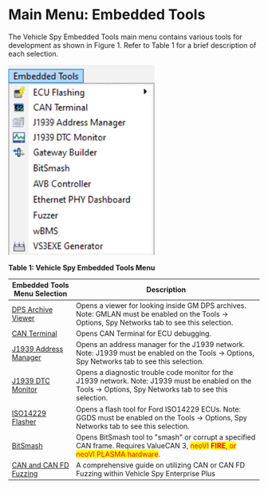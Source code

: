 # Main Menu: Embedded Tools

The Vehicle Spy Embedded Tools main menu contains various tools for development as shown in Figure 1. Refer to Table 1 for a brief description of each selection.

![Figure 1: The Vehicle Spy Embedded Tools main menu.](<../../.gitbook/assets/spyEmbeddedToolsMenu (1).gif>)

**Table 1: Vehicle Spy Embedded Tools Menu**

| Embedded Tools Menu Selection                           | Description                                                                                                                                                                                                                     |
| ------------------------------------------------------- | ------------------------------------------------------------------------------------------------------------------------------------------------------------------------------------------------------------------------------- |
| [DPS Archive Viewer](dps-archive-viewer.md)             | Opens a viewer for looking inside GM DPS archives. Note: GMLAN must be enabled on the Tools -> Options, Spy Networks tab to see this selection.                                                                                 |
| [CAN Terminal](can-terminal.md)                         | Opens CAN Terminal for ECU debugging.                                                                                                                                                                                           |
| [J1939 Address Manager](j1939-address-manager.md)       | Opens an address manager for the J1939 network. Note: J1939 must be enabled on the Tools -> Options, Spy Networks tab to see this selection.                                                                                    |
| [J1939 DTC Monitor](j1939-dtc-monitor.md)               | Opens a diagnostic trouble code monitor for the J1939 network. Note: J1939 must be enabled on the Tools -> Options, Spy Networks tab to see this selection.                                                                     |
| [ISO14229 Flasher](intrepid-ecu-flasher-definitions.md) | Opens a flash tool for Ford ISO14229 ECUs. Note: GGDS must be enabled on the Tools -> Options, Spy Networks tab to see this selection.                                                                                          |
| [BitSmash](bitsmash.md)                                 | Opens BitSmash tool to "smash" or corrupt a specified CAN frame. Requires ValueCAN 3, <mark style="color:red;">neoVI</mark> <mark style="color:red;">**FIRE**</mark><mark style="color:red;">, or neoVI PLASMA hardware</mark>. |
| [CAN and CAN FD Fuzzing](can-and-can-fd-fuzzing.md)     | A comprehensive guide on utilizing CAN or CAN FD Fuzzing within Vehicle Spy Enterprise Plus                                                                                                                                     |
